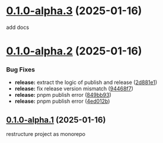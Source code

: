 # [0.1.0-alpha.3](https://github.com/VfanLee/vue-qrcode/compare/v0.1.0-alpha.2...v0.1.0-alpha.3) (2025-01-16)

add docs

# [0.1.0-alpha.2](https://github.com/VfanLee/vue-qrcode/compare/v0.1.0-alpha.1...v0.1.0-alpha.2) (2025-01-16)

### Bug Fixes

- **release:** extract the logic of publish and release ([2d881e1](https://github.com/VfanLee/vue-qrcode/commit/2d881e1cefa5c4f029ae1d140659586c7015b215))
- **release:** fix release version mismatch ([94468f7](https://github.com/VfanLee/vue-qrcode/commit/94468f76f578fc46f66d5171eba90056cfa42892))
- **release:** pnpm publish error ([849bb93](https://github.com/VfanLee/vue-qrcode/commit/849bb9350a18d85fcc21dce74a9831eff62bdaa7))
- **release:** pnpm publish error ([4ed012b](https://github.com/VfanLee/vue-qrcode/commit/4ed012bdd93d7d96a29126b846b5e09a87ec371e))

## [0.1.0-alpha.1](https://github.com/VfanLee/vue-qrcode/compare/v0.1.0-alpha.1) (2025-01-16)

restructure project as monorepo
